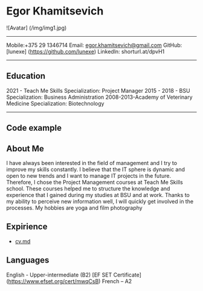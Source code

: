 # Egor Khamitsevich
![Avatar] (/img/img1.jpg)
***********************
Mobile:+375 29 1346714 
Email: egor.khamitsevich@gmail.com
GitHub: [lunexe] (https://github.com/lunexe)
Linkedln: shorturl.at/dpvH1
***********************
## Education 
2021 - Teach Me Skills
Specialization: Project Manager 
2015 - 2018 - BSU 
Specialization: Business Administration
2008-2013-Academy of Veterinary Medicine
Specialization: Biotechnology
*****************************
## Code example 

## About Me
I have always been interested in the field of management and I try to improve my skills constantly. I believe that the IT sphere is dynamic and open to new trends and I want to manage IT projects in the future. Therefore, I chose the Project Management courses at Teach Me Skills school. These courses helped me to structure the knowledge and experience that I gained during my studies at BSU and at work.
Thanks to my ability to perceive new information well, I will quickly get involved in the processes.
My hobbies are yoga and film photography
## Expirience 
* [cv.md](https://github.com/lunexe/rsschool-cv/blob/gh-pages/cv.md)
## Languages 
English - Upper-intermediate (B2)
[EF SET Certificate] (https://www.efset.org/cert/mwqCsB) 
French – A2


